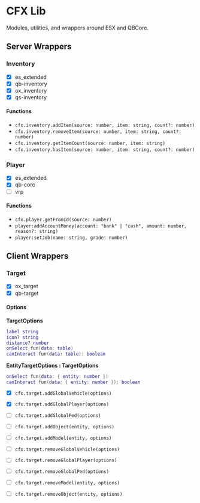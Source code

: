 # CFX Lib

Modules, utilities, and wrappers around ESX and QBCore.

## Server Wrappers

### Inventory

- [x] es_extended
- [x] qb-inventory
- [x] ox_inventory
- [x] qs-inventory

#### Functions

* `cfx.inventory.addItem(source: number, item: string, count?: number)`
* `cfx.inventory.removeItem(source: number, item: string, count?: number)`
* `cfx.inventory.getItemCount(source: number, item: string)`
* `cfx.inventory.hasItem(source: number, item: string, count?: number)`

### Player

- [x] es_extended
- [x] qb-core
- [ ] vrp

#### Functions

* `cfx.player.getFromId(source: number)`
* `player:addAccountMoney(account: "bank" | "cash", amount: number, reason?: string)`
* `player:setJob(name: string, grade: number)`

## Client Wrappers

### Target

- [x] ox_target
- [x] qb-target 

#### Options

**TargetOptions**
```lua
label string
icon? string
distance? number
onSelect fun(data: table)
canInteract fun(data: table): boolean
```

**EntityTargetOptions : TargetOptions**
```lua
onSelect fun(data: { entity: number })
canInteract fun(data: { entity: number }): boolean
```

- [x] `cfx.target.addGlobalVehicle(options)`
- [x] `cfx.target.addGlobalPlayer(options)`

- [ ]  `cfx.target.addGlobalPed(options)`
- [ ]  `cfx.target.addObject(entity, options)`
- [ ]  `cfx.target.addModel(entity, options)`
- [ ]  `cfx.target.removeGlobalVehicle(options)`
- [ ]  `cfx.target.removeGlobalPlayer(options)`
- [ ]  `cfx.target.removeGlobalPed(options)`
- [ ]  `cfx.target.removeModel(entity, options)`
- [ ]  `cfx.target.removeObject(entity, options)`
